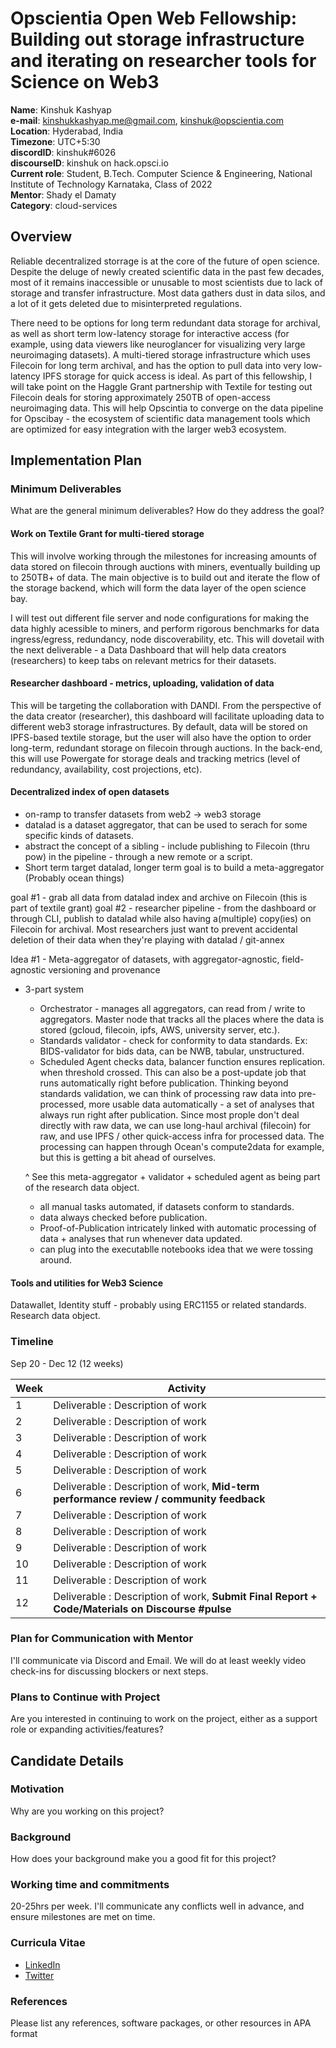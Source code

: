 # Opscientia Open Web Fellowship: Building out storage infrastructure and iterating on researcher tools for Science on Web3
  **Name**: Kinshuk Kashyap\
  **e-mail**: kinshukkashyap.me@gmail.com, kinshuk@opscientia.com\
  **Location**: Hyderabad, India\
  **Timezone**: UTC+5:30\
  **discordID**: kinshuk#6026\
  **discourseID**: kinshuk on hack.opsci.io\
  **Current role**: Student, B.Tech. Computer Science & Engineering, National Institute of Technology Karnataka, Class of 2022\
  **Mentor**: Shady el Damaty\
  **Category**: cloud-services

  ## Overview
  Reliable decentralized storrage is at the core of the future of open science. Despite the deluge of newly created scientific data in the past few decades, most of it remains inaccessible or unusable to most scientists due to lack of storage and transfer infrastructure. Most data gathers dust in data silos, and a lot of it gets deleted due to misinterpreted regulations.

  There need to be options for long term redundant data storage for archival, as well as short term low-latency storage for interactive access (for example, using data viewers like neuroglancer for visualizing very large neuroimaging datasets). A multi-tiered storage infrastructure which uses Filecoin for long term archival, and has the option to pull data into very low-latency IPFS storage for quick access is ideal. As part of this fellowship, I will take point on the Haggle Grant partnership with Textile for testing out Filecoin deals for storing approximately 250TB of open-access neuroimaging data. This will help Opscintia to converge on the data pipeline for Opscibay - the ecosystem of scientific data management tools which are optimized for easy integration with the larger web3 ecosystem.



  <!-- I work on multi-tiered storage based on filecoin and IPFS, as part of the textile haggle grant. Create a dashboard for reseachers to add data to IPFS storage, with the option to also store redundantly on Filecoin -> this would include seeing level of redundancy, number of miners storing data, time left in storage deal, etc.
  Along with this, perform benchmark tests for the storage pipeline.

  Metadata parsing for datalad in the backend, + work on prototype hosted DataLad service (use datalad through an API)

  Build a suite of DeSci tools optimized for easy integration with the larger web3 ecosystem. -->

  ## Implementation Plan

  ### Minimum Deliverables
  What are the general minimum deliverables? How do they address the goal?

  #### Work on Textile Grant for multi-tiered storage
  This will involve working through the milestones for increasing amounts of data stored on filecoin through auctions with miners, eventually building up to 250TB+ of data. The main objective is to build out and iterate the flow of the storage backend, which will form the data layer of the open science bay.

  I will test out different file server and node configurations for making the data highly acessible to miners, and perform rigorous benchmarks for data ingress/egress, redundancy, node discoverability, etc. This will dovetail with the next deliverable - a Data Dashboard that will help data creators (researchers) to keep tabs on relevant metrics for their datasets.

  #### Researcher dashboard - metrics, uploading, validation of data
  This will be targeting the collaboration with DANDI. From the perspective of the data creator (researcher), this dashboard will facilitate uploading data to different web3 storage infrastructures. By default, data will be stored on IPFS-based textile storage, but the user will also have the option to order long-term, redundant storage on filecoin through auctions. In the back-end, this will use Powergate for storage deals and tracking metrics (level of redundancy, availability, cost projections, etc).


  <!-- #### Extraction of DataLad metadata for discoverability
  All datalad datasets have a shallow component (the structure and metadata) and the deep component (the actual raw data readings). The majority of storage and transfer costs are due to the raw component due to its size. (Dig Up notes from meetings :) )

  This milestone will focus on constructing a unified index of open datalad datasets from Web2. This will allow searchability by metadata content, tags, size etc. like an elasticsearch for the universe of open access datasets. There will be an option to cache such datasets locally, and publish to web3 storage (Hosted IPFS on Textile, redundant long term on Filecoin). I will focus with the list hosted at datasets.datalad.org, with the medium term vision being to construct an OpenNeuro-like index of datasets on Web3 storage.

  The long term goal is to make a decentralized index of datasets from all scientific disciplines. If we combine this with datalad's versioning capabilities and proof-of-publication and provenance tracking using tools like Ceramic/Textile, we can build a decentralized history of contributions and participation for scientific research. -->

  #### Decentralized index of open datasets

  - on-ramp to transfer datasets from web2 -> web3 storage
  - datalad is a dataset aggregator, that can be used to serach for some specific kinds of datasets.
  - abstract the concept of a sibling - include publishing to Filecoin (thru pow) in the pipeline - through a new remote or a script.
  - Short term target datalad, longer term goal is to build a meta-aggregator (Probably ocean things)

  goal #1 - grab all data from datalad index and archive on Filecoin (this is part of textile grant)
  goal #2 - researcher pipeline - from the dashboard or through CLI, publish to datalad while also having a(multiple) copy(ies) on Filecoin for archival. Most researchers just want to prevent accidental deletion of their data when they're playing with datalad / git-annex

  Idea #1 - Meta-aggregator of datasets, with aggregator-agnostic, field-agnostic versioning and provenance
  - 3-part system
    - Orchestrator - manages all aggregators, can read from / write to aggregators. Master node that tracks all the places where the data is stored (gcloud, filecoin, ipfs, AWS, university server, etc.).
    - Standards validator - check for conformity to data standards. Ex: BIDS-validator for bids data, can be NWB, tabular, unstructured.
    - Scheduled Agent checks data, balancer function ensures replication. when threshold crossed. This can also be a post-update job that runs automatically right before publication. Thinking beyond standards validation, we can think of processing raw data into pre-processed, more usable data automatically - a set of analyses that always run right after publication. Since most prople don't deal directly with raw data, we can use long-haul archival (filecoin) for raw, and use IPFS / other quick-access infra for processed data. The processing can happen through Ocean's compute2data for example, but this is getting a bit ahead of ourselves.

    ^ See this meta-aggregator + validator + scheduled agent as being part of the research data object.
    - all manual tasks automated, if datasets conform to standards.
    - data always checked before publication.
    - Proof-of-Publication intricately linked with automatic processing of data + analyses that run whenever data updated.
    - can plug into the executablle notebooks idea that we were tossing around.

  #### Tools and utilities for Web3 Science
  Datawallet, Identity stuff - probably using ERC1155 or related standards. Research data object.

  ### Timeline
  Sep 20 - Dec 12 (12 weeks)

| Week      | Activity |
| ----------- | ----------- |
| 1      | Deliverable : Description of work       |
| 2      | Deliverable : Description of work       |
| 3      | Deliverable : Description of work       |
| 4      | Deliverable : Description of work       |
| 5      | Deliverable : Description of work       |
| 6      | Deliverable : Description of work, **Mid-term performance review / community feedback**       |
| 7      | Deliverable : Description of work       |
| 8      | Deliverable : Description of work       |
| 9      | Deliverable : Description of work       |
| 10      | Deliverable : Description of work       |
| 11      | Deliverable : Description of work       |
| 12      | Deliverable : Description of work,   **Submit Final Report + Code/Materials on Discourse #pulse**    |

### Plan for Communication with Mentor
I'll communicate via Discord and Email. We will do at least weekly video check-ins for discussing blockers or next steps.

### Plans to Continue with Project
Are you interested in continuing to work on the project, either as a support role or expanding activities/features?

## Candidate Details

### Motivation
Why are you working on this project?

### Background
How does your background make you a good fit for this project?

### Working time and commitments
20-25hrs per week. I'll communicate any conflicts well in advance, and ensure milestones are met on time.

### Curricula Vitae
- [LinkedIn](linkedin.com/in/kinshuk-kashyap)
- [Twitter](twitter.com/kashyap_kinshuk)

### References
Please list any references, software packages, or other resources in APA format
